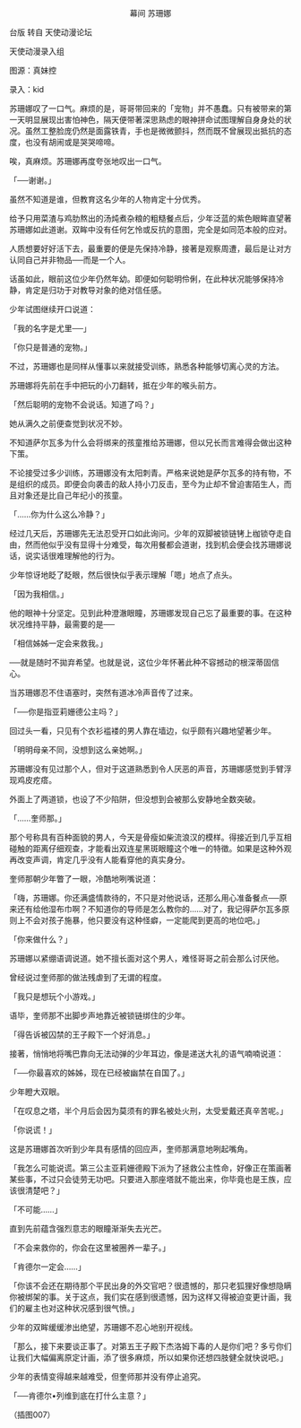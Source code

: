 <p align="center">幕间 苏珊娜</p>

台版 转自 天使动漫论坛

天使动漫录入组

图源：真妹控

录入：kid

苏珊娜叹了一口气。麻烦的是，哥哥带回来的「宠物」并不愚蠢。只有被带来的第一天明显展现出害怕神色，隔天便带著深思熟虑的眼神拼命试图理解自身身处的状况。虽然工整脸庞仍然是面露铁青，手也是微微颤抖，然而既不曾展现出抵抗的态度，也没有胡闹或是哭哭啼啼。

唉，真麻烦。苏珊娜再度夸张地叹出一口气。

「──谢谢。」

虽然不知道是谁，但教育这名少年的人物肯定十分优秀。

给予只用菜渣与鸡肋熬出的汤炖煮杂粮的粗糙餐点后，少年泛蓝的紫色眼眸直望著苏珊娜如此道谢。双眸中没有任何乞怜或反抗的意图，完全是如同范本般的应对。

人质想要好好活下去，最重要的便是先保持冷静，接著是观察周遭，最后是让对方认同自己并非物品──而是一个人。

话虽如此，眼前这位少年仍然年幼。即便如何聪明伶俐，在此种状况能够保持冷静，肯定是归功于对教导对象的绝对信任感。

少年试图继续开口说道：

「我的名字是尤里──」

「你只是普通的宠物。」

不过，苏珊娜也是同样从懂事以来就接受训练，熟悉各种能够切离心灵的方法。

苏珊娜将先前在手中把玩的小刀翻转，抵在少年的喉头前方。

「然后聪明的宠物不会说话。知道了吗？」

她从满久之前便查觉到状况不妙。

不知道萨尔瓦多为什么会将绑来的孩童推给苏珊娜，但以兄长而言难得会做出这种下策。

不论接受过多少训练，苏珊娜没有太阳刺青。严格来说她是萨尔瓦多的持有物，不是组织的成员。即便会向袭击的敌人持小刀反击，至今为止却不曾迫害陌生人，而且对象还是比自己年纪小的孩童。

「……你为什么这么冷静？」

经过几天后，苏珊娜先无法忍受开口如此询问。少年的双脚被锁链铐上枷锁夺走自由，然而他似乎没有显得十分难受，每次用餐都会道谢，找到机会便会找苏珊娜说话，说实话很难理解他的行为。

少年惊讶地眨了眨眼，然后很快似乎表示理解「嗯」地点了点头。

「因为我相信。」

他的眼神十分坚定。见到此种澄澈眼瞳，苏珊娜发现自己忘了最重要的事。在这种状况维持平静，最需要的是──

「相信姊姊一定会来救我。」

──就是随时不拋弃希望。也就是说，这位少年怀著此种不容撼动的根深蒂固信心。

当苏珊娜忍不住语塞时，突然有道冰冷声音传了过来。

「──你是指亚莉姗德公主吗？」

回过头一看，只见有个衣衫褴褛的男人靠在墙边，似乎颇有兴趣地望著少年。

「明明母亲不同，没想到这么亲她啊。」

苏珊娜没有见过那个人，但对于这道熟悉到令人厌恶的声音，苏珊娜感觉到手臂浮现鸡皮疙瘩。

外面上了两道锁，也设了不少陷阱，但没想到会被那么安静地全数突破。

「……奎师那。」

那个号称具有百种面貌的男人，今天是骨瘦如柴流浪汉的模样。得接近到几乎互相碰触的距离仔细观查，才能看出双连星黑斑眼瞳这个唯一的特徵。如果是这种外观再改变声调，肯定几乎没有人能看穿他的真实身分。

奎师那朝少年瞥了一眼，冷酷地咧嘴说道：

「嗨，苏珊娜。你还满盛情款待的，不只是对他说话，还那么用心准备餐点──原来还有给他湿布巾啊？不知道你的导师是怎么教你的……对了，我记得萨尔瓦多原则上不会对孩子施暴，他只要没有这种怪癖，一定能爬到更高的地位吧。」

「你来做什么？」

苏珊娜以紧绷语调说道。她不擅长面对这个男人，难怪哥哥之前会那么讨厌他。

曾经说过奎师那的做法残虐到了无谓的程度。

「我只是想玩个小游戏。」

语毕，奎师那不出脚步声地靠近被锁链绑住的少年。

「得告诉被囚禁的王子殿下一个好消息。」

接著，悄悄地将嘴巴靠向无法动弹的少年耳边，像是递送大礼的语气喃喃说道：

「──你最喜欢的姊姊，现在已经被幽禁在自国了。」

少年瞪大双眼。

「在叹息之塔，半个月后会因为莫须有的罪名被处火刑，太受爱戴还真辛苦呢。」

「你说谎！」

这是苏珊娜首次听到少年具有感情的回应声，奎师那满意地咧起嘴角。

「我怎么可能说谎。第三公主亚莉姗德殿下派为了拯救公主性命，好像正在策画著某些事，不过只会徒劳无功吧。只要进入那座塔就不能出来，你毕竟也是王族，应该很清楚吧？」

「不可能……」

直到先前蕴含强烈意志的眼瞳渐渐失去光芒。

「不会来救你的，你会在这里被圈养一辈子。」

「肯德尔一定会……」

「你该不会还在期待那个平民出身的外交官吧？很遗憾的，那只老狐狸好像想隐瞒你被绑架的事。关于这点，我们实在感到很遗憾，因为这样又得被迫变更计画，我们的雇主也对这种状况感到很气愤。」

少年的双眸缓缓渗出绝望，苏珊娜不忍心地别开视线。

「那么，接下来要谈正事了。对第五王子殿下杰洛姆下毒的人是你们吧？多亏你们让我们大幅偏离原定计画，添了很多麻烦，所以如果你还想四肢健全就快说吧。」

少年的表情变得越来越难受，但奎师那并没有停止追究。

「──肯德尔•列维到底在打什么主意？」

（插图007）

